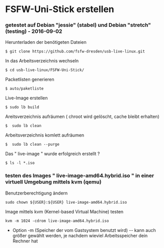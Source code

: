 # FSFW-Uni-Stick erstellen

### getestet auf Debian "jessie" (stabel) und Debian "stretch" (testing) - 2016-09-02


Herunterladen der benötigeten Dateien

  ` $ git clone https://github.com/fsfw-dresden/usb-live-linux.git `

In das Arbeitsverzeichnis wechseln

  ` $ cd usb-live-linux/FSFW-Uni-Stick/ `

Packetlisten generieren

  ` $ auto/paketliste `

Live-Image erstellen

  ` $ sudo lb build `

Areitsverzeichnis aufräumen ( chroot wird gelöscht, cache bleibt erhalten)

  ` $  sudo lb clean `

Arbeitsverzeichnis komlett aufräumen

  ` $  sudo lb clean --purge `

Das " live-image " wurde erfolgreich erstellt ?

  ` $ ls -l *.iso `

### testen des Images " live-image-amd64.hybrid.iso " in einer virtuell Umgebung mittels kvm (qemu)

Benutzerberechtigung ändern 

  ` sudo chown ${USER}:${USER} live-image-amd64.hybrid.iso ` 

Image mittels kvm (Kernel-based Virtual Machine) testen

  ` kvm -m 1024 -cdrom live-image-amd64.hybrid.iso `

  * Option -m (Speicher der vom Gastsystem benutzt wird) -- kann auch größer gewählt werden, je nachdem wieviel Arbeitsspeicher dein Rechner hat

